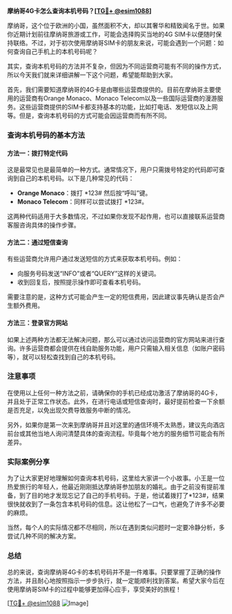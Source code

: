 **摩纳哥4G卡怎么查询本机号码？[[TG💪+ @esim1088](https://t.me/s/esim1088)]**

摩纳哥，这个位于欧洲的小国，虽然面积不大，却以其奢华和精致闻名于世。如果你近期计划前往摩纳哥旅游或工作，可能会选择购买当地的4G SIM卡以便随时保持联络。不过，对于初次使用摩纳哥SIM卡的朋友来说，可能会遇到一个问题：如何查询自己手机上的本机号码呢？

其实，查询本机号码的方法并不复杂，但因为不同运营商可能有不同的操作方式，所以今天我们就来详细讲解一下这个问题，希望能帮助到大家。

首先，我们需要知道摩纳哥的4G卡是由哪些运营商提供的。目前在摩纳哥主要使用的运营商有Orange Monaco、Monaco Telecom以及一些国际运营商的漫游服务。这些运营商提供的SIM卡都支持基本的功能，比如打电话、发短信以及上网等。但是，查询本机号码的方式可能会因运营商而有所不同。

### 查询本机号码的基本方法

#### 方法一：拨打特定代码
这是最常见也是最简单的一种方式。通常情况下，用户只需拨号特定的代码即可查询到自己的本机号码。以下是几种常见的代码：

- **Orange Monaco**：拨打 *123# 然后按“呼叫”键。
- **Monaco Telecom**：同样可以尝试拨打 *123#。
  
这两种代码适用于大多数情况，不过如果你发现不起作用，也可以直接联系运营商客服咨询具体的操作步骤。

#### 方法二：通过短信查询
有些运营商允许用户通过发送短信的方式来获取本机号码。例如：
- 向服务号码发送“INFO”或者“QUERY”这样的关键词。
- 收到回复后，按照提示操作即可查看本机号码。

需要注意的是，这种方式可能会产生一定的短信费用，因此建议事先确认是否会产生额外费用。

#### 方法三：登录官方网站
如果上述两种方法都无法解决问题，那么可以通过访问运营商的官方网站来进行查询。许多运营商都会提供在线自助服务功能，用户只需输入相关信息（如账户密码等），就可以轻松查找到自己的本机号码。

### 注意事项

在使用以上任何一种方法之前，请确保你的手机已经成功激活了摩纳哥的4G卡，并且处于正常工作状态。此外，在进行电话或短信查询时，最好提前检查一下余额是否充足，以免出现欠费导致服务中断的情况。

另外，如果你是第一次来到摩纳哥并且对这里的通信环境不太熟悉，建议先向酒店前台或其他当地人询问清楚具体的查询流程。毕竟每个地方的服务细节可能会有所差异。

### 实际案例分享

为了让大家更好地理解如何查询本机号码，这里给大家讲一个小故事。小王是一位热爱旅行的年轻人，他最近刚刚抵达摩纳哥参加朋友的婚礼。由于之前没有提前准备，到了目的地才发现忘记了自己的手机号码。于是，他试着拨打了*123#，结果很快就收到了一条包含本机号码的信息。这让他松了一口气，也避免了许多不必要的麻烦。

当然，每个人的实际情况都不尽相同，所以在遇到类似问题时一定要冷静分析，多尝试几种不同的解决方案。

### 总结

总的来说，查询摩纳哥4G卡的本机号码并不是一件难事。只要掌握了正确的操作方法，并且耐心地按照指示一步步执行，就一定能顺利找到答案。希望大家今后在使用摩纳哥SIM卡的过程中能够更加得心应手，享受美好的旅程！

[[TG💪+ @esim1088](https://t.me/s/esim1088) ![Image](https://i.postimg.cc/4NQfJmqS/Snipaste-2025-05-13-00-14-12.png)]